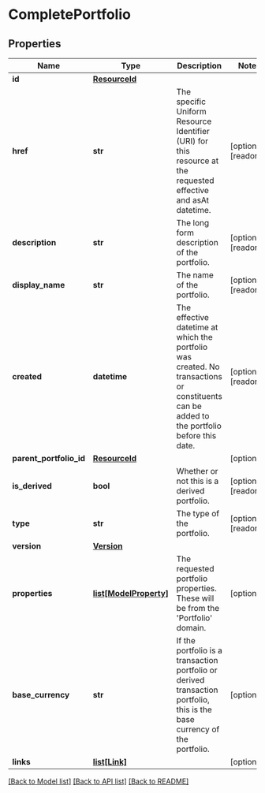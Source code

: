 # CompletePortfolio

## Properties
Name | Type | Description | Notes
------------ | ------------- | ------------- | -------------
**id** | [**ResourceId**](ResourceId.md) |  | 
**href** | **str** | The specific Uniform Resource Identifier (URI) for this resource at the requested effective and asAt datetime. | [optional] [readonly] 
**description** | **str** | The long form description of the portfolio. | [optional] [readonly] 
**display_name** | **str** | The name of the portfolio. | [optional] [readonly] 
**created** | **datetime** | The effective datetime at which the portfolio was created. No transactions or constituents can be added to the portfolio before this date. | [optional] [readonly] 
**parent_portfolio_id** | [**ResourceId**](ResourceId.md) |  | [optional] 
**is_derived** | **bool** | Whether or not this is a derived portfolio. | [optional] [readonly] 
**type** | **str** | The type of the portfolio. | [optional] [readonly] 
**version** | [**Version**](Version.md) |  | 
**properties** | [**list[ModelProperty]**](ModelProperty.md) | The requested portfolio properties. These will be from the &#39;Portfolio&#39; domain. | [optional] 
**base_currency** | **str** | If the portfolio is a transaction portfolio or derived transaction portfolio, this is the base currency of the portfolio. | [optional] 
**links** | [**list[Link]**](Link.md) |  | [optional] 

[[Back to Model list]](../README.md#documentation-for-models) [[Back to API list]](../README.md#documentation-for-api-endpoints) [[Back to README]](../README.md)


